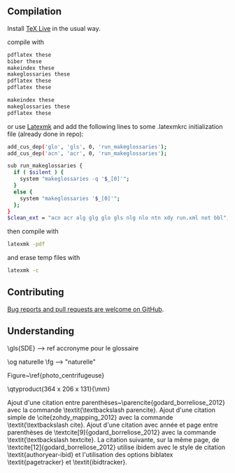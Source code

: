 ## Compilation

Install [TeX Live](http://www.tug.org/texlive/acquire-netinstall.html) in the usual way.

compile with
```bash
pdflatex these
biber these
makeindex these
makeglossaries these
pdflatex these
pdflatex these

makeindex these
makeglossaries these
pdflatex these
```

or use [Latexmk](https://mg.readthedocs.io/latexmk.html) and add the following lines to some .latexmkrc initialization file (already done in repo):
```bash
add_cus_dep('glo', 'gls', 0, 'run_makeglossaries');
add_cus_dep('acn', 'acr', 0, 'run_makeglossaries');

sub run_makeglossaries {
  if ( $silent ) {
    system "makeglossaries -q '$_[0]'";
  }
  else {
    system "makeglossaries '$_[0]'";
  };
}
$clean_ext = "acn acr alg glg glo gls nlg nlo ntn xdy run.xml not bbl";
```
then compile with
```bash
latexmk -pdf
```
and erase temp files with
```bash
latexmk -c
```

## Contributing

[Bug reports and pull requests are welcome on GitHub](https://github.com/SCD-Aix-Marseille-Universite/latexamu).


## Understanding 

\gls{SDE} --> ref accronyme pour le glossaire

\og naturelle \fg --> "naturelle"

Figure~\ref{photo_centrifugeuse} 

\qtyproduct{364 x 206 x 131}{\mm}

Ajout d'une citation entre parenthèses~\parencite{godard_borreliose_2012} avec la commande \textit{\textbackslash parencite}. Ajout d'une citation simple de \cite{zohdy_mapping_2012} avec la commande \textit{\textbackslash cite}. Ajout d'une citation avec année et page entre parenthèses de \textcite[9]{godard_borreliose_2012} avec la commande \textit{\textbackslash textcite}. La citation suivante, sur la même page, de \textcite[12]{godard_borreliose_2012} utilise ibidem avec le style de citation \textit{authoryear-ibid} et l'utilisation des options biblatex \textit{pagetracker} et \textit{ibidtracker}.